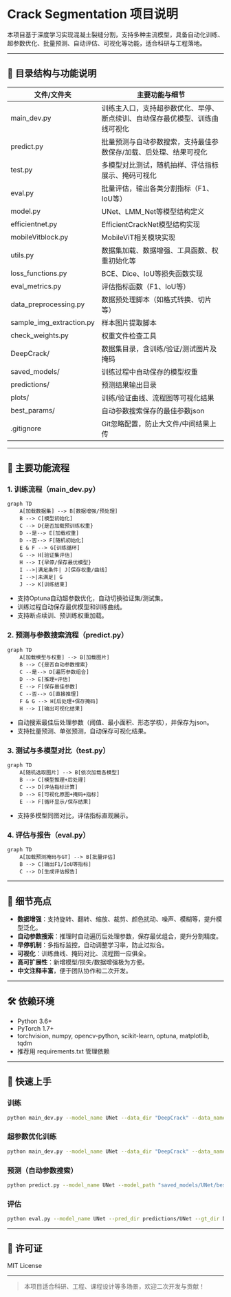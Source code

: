 # Crack Segmentation 项目说明

本项目基于深度学习实现混凝土裂缝分割，支持多种主流模型，具备自动化训练、超参数优化、批量预测、自动评估、可视化等功能，适合科研与工程落地。

---

## 📁 目录结构与功能说明

| 文件/文件夹         | 主要功能与细节 |
|---------------------|-------------------------------------------------------------------|
| main_dev.py         | 训练主入口，支持超参数优化、早停、断点续训、自动保存最优模型、训练曲线可视化 |
| predict.py          | 批量预测与自动参数搜索，支持最佳参数保存/加载、后处理、结果可视化           |
| test.py             | 多模型对比测试，随机抽样、评估指标展示、掩码可视化                        |
| eval.py             | 批量评估，输出各类分割指标（F1、IoU等）                                   |
| model.py            | UNet、LMM_Net等模型结构定义                                               |
| efficientnet.py     | EfficientCrackNet模型结构实现                                            |
| mobileVitblock.py   | MobileViT相关模块实现                                                    |
| utils.py            | 数据集加载、数据增强、工具函数、权重初始化等                              |
| loss_functions.py   | BCE、Dice、IoU等损失函数实现                                             |
| eval_metrics.py     | 评估指标函数（F1、IoU等）                                                |
| data_preprocessing.py | 数据预处理脚本（如格式转换、切片等）                                   |
| sample_img_extraction.py | 样本图片提取脚本                                                    |
| check_weights.py    | 权重文件检查工具                                                        |
| DeepCrack/          | 数据集目录，含训练/验证/测试图片及掩码                                   |
| saved_models/       | 训练过程中自动保存的模型权重                                             |
| predictions/        | 预测结果输出目录                                                        |
| plots/              | 训练/验证曲线、流程图等可视化结果                                       |
| best_params/        | 自动参数搜索保存的最佳参数json                                           |
| .gitignore          | Git忽略配置，防止大文件/中间结果上传                                     |

---

## 🚀 主要功能流程

### 1. 训练流程（main_dev.py）
```mermaid
graph TD
    A[加载数据集] --> B[数据增强/预处理]
    B --> C[模型初始化]
    C --> D{是否加载预训练权重}
    D --是--> E[加载权重]
    D --否--> F[随机初始化]
    E & F --> G[训练循环]
    G --> H[验证集评估]
    H --> I{早停/保存最优模型}
    I -->|满足条件| J[保存权重/曲线]
    I -->|未满足| G
    J --> K[训练结束]
```
- 支持Optuna自动超参数优化，自动切换验证集/测试集。
- 训练过程自动保存最优模型和训练曲线。
- 支持断点续训、预训练权重加载。

### 2. 预测与参数搜索流程（predict.py）
```mermaid
graph TD
    A[加载模型与权重] --> B[加载图片]
    B --> C{是否自动参数搜索}
    C --是--> D[遍历参数组合]
    D --> E[推理+评估]
    E --> F[保存最佳参数]
    C --否--> G[直接推理]
    F & G --> H[后处理+保存掩码]
    H --> I[输出可视化结果]
```
- 自动搜索最佳后处理参数（阈值、最小面积、形态学核），并保存为json。
- 支持批量预测、单张预测，自动保存可视化结果。

### 3. 测试与多模型对比（test.py）
```mermaid
graph TD
    A[随机选取图片] --> B[依次加载各模型]
    B --> C[模型推理+后处理]
    C --> D[评估指标计算]
    D --> E[可视化原图+掩码+指标]
    E --> F[循环显示/保存结果]
```
- 支持多模型同图对比，评估指标直观展示。

### 4. 评估与报告（eval.py）
```mermaid
graph TD
    A[加载预测掩码与GT] --> B[批量评估]
    B --> C[输出F1/IoU等指标]
    C --> D[生成评估报告]
```

---

## 🧩 细节亮点
- **数据增强**：支持旋转、翻转、缩放、裁剪、颜色扰动、噪声、模糊等，提升模型泛化。
- **自动参数搜索**：推理时自动遍历后处理参数，保存最优组合，提升分割精度。
- **早停机制**：多指标监控，自动调整学习率，防止过拟合。
- **可视化**：训练曲线、掩码对比、流程图一应俱全。
- **高可扩展性**：新增模型/损失/数据增强极为方便。
- **中文注释丰富**，便于团队协作和二次开发。

---

## 🛠️ 依赖环境
- Python 3.6+
- PyTorch 1.7+
- torchvision, numpy, opencv-python, scikit-learn, optuna, matplotlib, tqdm
- 推荐用 requirements.txt 管理依赖

---

## 📖 快速上手

### 训练
```bash
python main_dev.py --model_name UNet --data_dir "DeepCrack" --data_name "deepcrack" --run_num 1 --epochs 100 --validate True
```

### 超参数优化训练
```bash
python main_dev.py --model_name UNet --data_dir "DeepCrack" --data_name "deepcrack" --run_num 1 --epochs 100 --optimize True --validate True
```

### 预测（自动参数搜索）
```bash
python predict.py --model_name UNet --model_path "saved_models/UNet/best_model_num_1.pt" --input_dir "DeepCrack/test_img" --mask_dir "DeepCrack/test_lab" --auto_search --output_dir predictions/UNet
```

### 评估
```bash
python eval.py --model_name UNet --pred_dir predictions/UNet --gt_dir DeepCrack/test_lab
```

---

## 📝 许可证
MIT License

---

> 本项目适合科研、工程、课程设计等多场景，欢迎二次开发与贡献！
